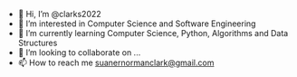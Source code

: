 - 👋 Hi, I’m @clarks2022
- 👀 I’m interested in Computer Science and Software Engineering
- 🌱 I’m currently learning Computer Science, Python, Algorithms and Data Structures
- 💞️ I’m looking to collaborate on ...
- 📫 How to reach me suanernormanclark@gmail.com

<!---
clarks2022/clarks2022 is a ✨ special ✨ repository because its `README.md` (this file) appears on your GitHub profile.
You can click the Preview link to take a look at your changes.
--->
